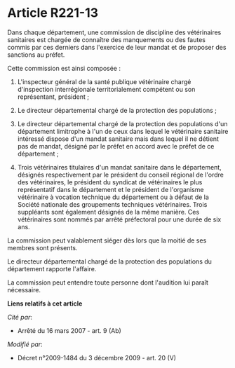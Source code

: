 # Article R221-13

Dans chaque département, une commission de discipline des vétérinaires sanitaires est chargée de connaître des manquements ou
des fautes commis par ces derniers dans l'exercice de leur mandat et de proposer des sanctions au préfet.

Cette commission est ainsi composée :

1. L'inspecteur général de la santé publique vétérinaire chargé d'inspection interrégionale territorialement compétent ou son
représentant, président ;

2. Le directeur départemental chargé de la protection des populations ;

3. Le directeur départemental chargé de la protection des populations d'un département limitrophe à l'un de ceux dans lequel
le vétérinaire sanitaire intéressé dispose d'un mandat sanitaire mais dans lequel il ne détient pas de mandat, désigné par le
préfet en accord avec le préfet de ce département ;

4. Trois vétérinaires titulaires d'un mandat sanitaire dans le département, désignés respectivement par le président du
conseil régional de l'ordre des vétérinaires, le président du syndicat de vétérinaires le plus représentatif dans le
département et le président de l'organisme vétérinaire à vocation technique du département ou à défaut de la Société
nationale des groupements techniques vétérinaires. Trois suppléants sont également désignés de la même manière. Ces
vétérinaires sont nommés par arrêté préfectoral pour une durée de six ans.

La commission peut valablement siéger dès lors que la moitié de ses membres sont présents.

Le directeur départemental chargé de la protection des populations du département rapporte l'affaire.

La commission peut entendre toute personne dont l'audition lui paraît nécessaire.

**Liens relatifs à cet article**

_Cité par_:

  - Arrêté du 16 mars 2007 - art. 9 (Ab)

_Modifié par_:

  - Décret n°2009-1484 du 3 décembre 2009 - art. 20 (V)
